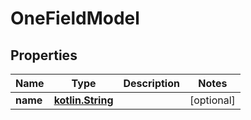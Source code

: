 # OneFieldModel

## Properties
Name | Type | Description | Notes
------------ | ------------- | ------------- | -------------
**name** | [**kotlin.String**](.md) |  |  [optional]
